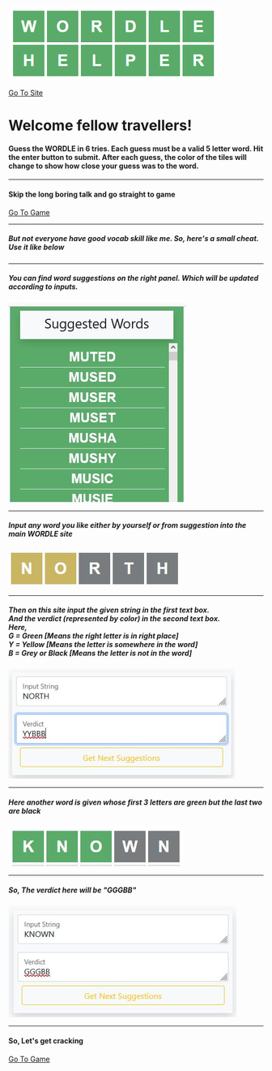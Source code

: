 <img src="public/images/banner.jpg">



[Go To Site](https://tamimehsan.github.io/Hello-Wordle/)

<h1>Welcome fellow travellers!</h1>
    <h4>Guess the WORDLE in 6 tries. Each guess must be a valid 5 letter word. Hit the enter button to submit. After each guess, the color of the tiles will change to show how close your guess was to the word.</h4>
    <hr>
    <h4>
        Skip the long boring talk and go straight to game
    </h4>
    <a href="game.html" class="btn btn-lg btn-warning">Go To Game</a>
    <hr>
    <h5 style="text-align: left">
        But not everyone have good vocab skill like me. So, here's a small cheat. Use it like below
    </h5>
    <hr>
    <h5 style="text-align: left">You can find word suggestions on the right panel. Which will be updated according to inputs.</h5>
    <img src="public/images/images5.JPG"> <br/>
    <hr>
    <h5 style="text-align: left">Input any word you like either by yourself or from suggestion into the main WORDLE site</h5>
    <img src="public/images/images3.JPG"> <br/>
    <hr>
    <h5 style="text-align: left">
        Then on this site input the given string in the first text box. <br/>
        And the verdict (represented by color) in the second text box. <br/>
        Here, <br/>
        G = Green [Means the right letter is in right place] <br/>
        Y = Yellow [Means the letter is somewhere in the word] <br/>
        B = Grey or Black [Means the letter is not in the word]
    </h5>
    <img src="public/images/images4.JPG"><br/>
    <hr>
    <h5 style="text-align: left">
        Here another word is given whose first 3 letters are green but the last two are black
    </h5>
    <img src="public/images/image1.JPG"><br/>
    <hr>
    <h5 style="text-align: left">
        So, The verdict here will be "GGGBB"
    </h5>
    <img src="public/images/images2.JPG"><br/>
    <hr>
    <h4>So, Let's get cracking</h4>
    <a href="game.html" class="btn btn-lg btn-warning">Go To Game</a>
